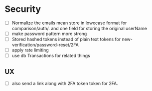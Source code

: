 # Security

- [ ] Normalize the emails mean store in lowecase format for comparison/auth/. and one field for storing the original userName
- [ ] make password pattern more strong
- [ ] Stored hashed tokens instead of plain text tokens for new-verification/password-reset/2FA
- [ ] apply rate limiting
- [ ] use db Transactions for related things

## UX

- [ ] also send a link along with 2FA token token for 2FA.
